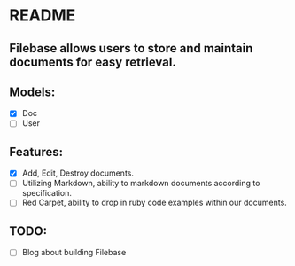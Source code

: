 # README

## Filebase allows users to store and maintain documents for easy retrieval.

## Models:
- [x] Doc
- [ ] User

## Features:
- [x] Add, Edit, Destroy documents.
- [ ] Utilizing Markdown, ability to markdown documents according to specification.
- [ ] Red Carpet, ability to drop in ruby code examples within our documents.

## TODO:
- [ ] Blog about building Filebase
